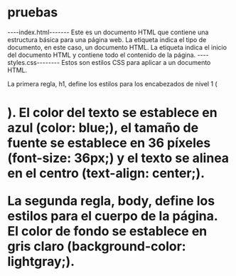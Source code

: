 # pruebas
----index.html-------
Este es un documento HTML que contiene una estructura básica para una página web.
La etiqueta <!DOCTYPE html> indica el tipo de documento, en este caso, un documento HTML.
La etiqueta <html> indica el inicio del documento HTML y contiene todo el contenido de la página.
----styles.css--------
Estos son estilos CSS para aplicar a un documento HTML.

La primera regla, h1, define los estilos para los encabezados de nivel 1 (<h1>). El color del texto se establece en azul (color: blue;), el tamaño de fuente se establece en 36 píxeles (font-size: 36px;) y el texto se alinea en el centro (text-align: center;).

La segunda regla, body, define los estilos para el cuerpo de la página. El color de fondo se establece en gris claro (background-color: lightgray;).
